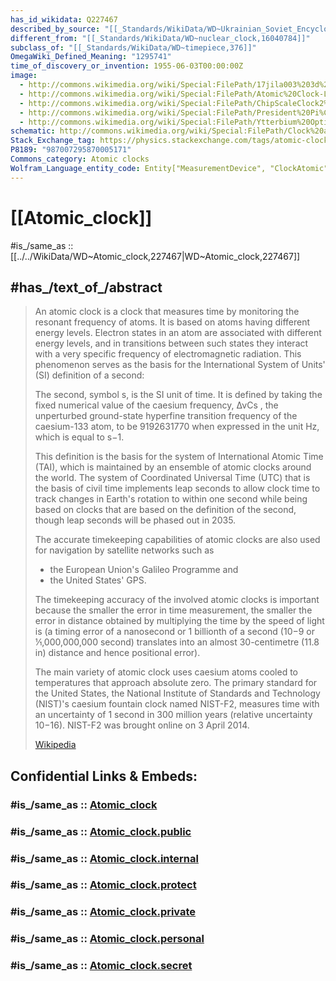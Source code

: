 ```yaml
---
has_id_wikidata: Q227467
described_by_source: "[[_Standards/WikiData/WD~Ukrainian_Soviet_Encyclopedia,2478929]]"
different_from: "[[_Standards/WikiData/WD~nuclear_clock,16040784]]"
subclass_of: "[[_Standards/WikiData/WD~timepiece,376]]"
OmegaWiki_Defined_Meaning: "1295741"
time_of_discovery_or_invention: 1955-06-03T00:00:00Z
image:
  - http://commons.wikimedia.org/wiki/Special:FilePath/17jila003%203d%20strontium%20atomic%20clock.jpg
  - http://commons.wikimedia.org/wiki/Special:FilePath/Atomic%20Clock-Louis%20Essen.jpg
  - http://commons.wikimedia.org/wiki/Special:FilePath/ChipScaleClock2%20HR.jpg
  - http://commons.wikimedia.org/wiki/Special:FilePath/President%20Pi%C3%B1era%20receives%20ESO%27s%20first%20atomic%20clock.jpg
  - http://commons.wikimedia.org/wiki/Special:FilePath/Ytterbium%20Optical%20Lattice%20Clock%20purple%20and%20green%20light.png
schematic: http://commons.wikimedia.org/wiki/Special:FilePath/Clock%20accuracy.svg
Stack_Exchange_tag: https://physics.stackexchange.com/tags/atomic-clocks
P8189: "987007295870005171"
Commons_category: Atomic clocks
Wolfram_Language_entity_code: Entity["MeasurementDevice", "ClockAtomic"]
---
```


# [[Atomic_clock]] 

#is_/same_as :: [[../../WikiData/WD~Atomic_clock,227467|WD~Atomic_clock,227467]] 

## #has_/text_of_/abstract 

> An atomic clock is a clock that measures time by monitoring the resonant frequency of atoms. 
> It is based on atoms having different energy levels. 
> Electron states in an atom are associated with different energy levels, 
> and in transitions between such states 
> they interact with a very specific frequency of electromagnetic radiation. 
> This phenomenon serves as the basis for the International System of Units' (SI) definition of a second:
>
> The second, symbol s, is the SI unit of time. 
> It is defined by taking the fixed numerical value of the caesium frequency, 
>         ΔνCs
> , the unperturbed ground-state hyperfine transition frequency of the caesium-133 atom, 
> to be 9192631770 when expressed in the unit Hz, which is equal to s−1.
>
> This definition is the basis for the system of International Atomic Time (TAI), 
> which is maintained by an ensemble of atomic clocks around the world. 
> The system of Coordinated Universal Time (UTC) that is the basis of civil time 
> implements leap seconds to allow clock time to track changes in Earth's rotation to within one second 
> while being based on clocks that are based on the definition of the second, 
> though leap seconds will be phased out in 2035.
>
> The accurate timekeeping capabilities of atomic clocks 
> are also used for navigation by satellite networks such as 
> - the European Union's Galileo Programme and 
> - the United States' GPS. 
> 
> The timekeeping accuracy of the involved atomic clocks is important 
> because the smaller the error in time measurement, 
> the smaller the error in distance obtained by multiplying the time by the speed of light is (a timing error of a nanosecond or 1 billionth of a second (10−9 or 1⁄1,000,000,000 second) translates into an almost 30-centimetre (11.8 in) distance and hence positional error).
>
> The main variety of atomic clock uses caesium atoms cooled to temperatures that approach absolute zero. The primary standard for the United States, the National Institute of Standards and Technology (NIST)'s caesium fountain clock named NIST-F2, measures time with an uncertainty of 1 second in 300 million years (relative uncertainty 10−16). NIST-F2 was brought online on 3 April 2014.
>
> [Wikipedia](https://en.wikipedia.org/wiki/Atomic%20clock) 


## Confidential Links & Embeds: 

### #is_/same_as :: [Atomic_clock](/_Standards/Dimension/Dim~Time/Atomic_clock.md) 

### #is_/same_as :: [Atomic_clock.public](/_public/Dimension/Dim~Time/Atomic_clock.public.md) 

### #is_/same_as :: [Atomic_clock.internal](/_internal/Dimension/Dim~Time/Atomic_clock.internal.md) 

### #is_/same_as :: [Atomic_clock.protect](/_protect/Dimension/Dim~Time/Atomic_clock.protect.md) 

### #is_/same_as :: [Atomic_clock.private](/_private/Dimension/Dim~Time/Atomic_clock.private.md) 

### #is_/same_as :: [Atomic_clock.personal](/_personal/Dimension/Dim~Time/Atomic_clock.personal.md) 

### #is_/same_as :: [Atomic_clock.secret](/_secret/Dimension/Dim~Time/Atomic_clock.secret.md)

